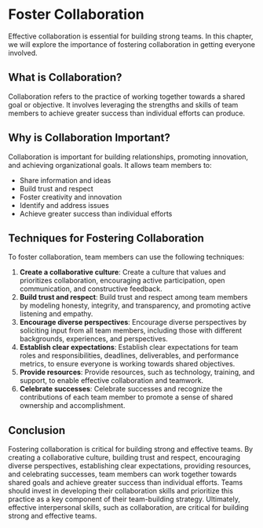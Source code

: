 # Foster Collaboration

Effective collaboration is essential for building strong teams. In this chapter, we will explore the importance of fostering collaboration in getting everyone involved.

## What is Collaboration?

Collaboration refers to the practice of working together towards a shared goal or objective. It involves leveraging the strengths and skills of team members to achieve greater success than individual efforts can produce.

## Why is Collaboration Important?

Collaboration is important for building relationships, promoting innovation, and achieving organizational goals. It allows team members to:

- Share information and ideas
- Build trust and respect
- Foster creativity and innovation
- Identify and address issues
- Achieve greater success than individual efforts

## Techniques for Fostering Collaboration

To foster collaboration, team members can use the following techniques:

1. **Create a collaborative culture**: Create a culture that values and prioritizes collaboration, encouraging active participation, open communication, and constructive feedback.
2. **Build trust and respect**: Build trust and respect among team members by modeling honesty, integrity, and transparency, and promoting active listening and empathy.
3. **Encourage diverse perspectives**: Encourage diverse perspectives by soliciting input from all team members, including those with different backgrounds, experiences, and perspectives.
4. **Establish clear expectations**: Establish clear expectations for team roles and responsibilities, deadlines, deliverables, and performance metrics, to ensure everyone is working towards shared objectives.
5. **Provide resources**: Provide resources, such as technology, training, and support, to enable effective collaboration and teamwork.
6. **Celebrate successes**: Celebrate successes and recognize the contributions of each team member to promote a sense of shared ownership and accomplishment.

## Conclusion

Fostering collaboration is critical for building strong and effective teams. By creating a collaborative culture, building trust and respect, encouraging diverse perspectives, establishing clear expectations, providing resources, and celebrating successes, team members can work together towards shared goals and achieve greater success than individual efforts. Teams should invest in developing their collaboration skills and prioritize this practice as a key component of their team-building strategy. Ultimately, effective interpersonal skills, such as collaboration, are critical for building strong and effective teams.
